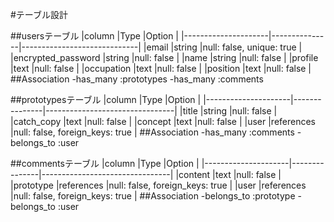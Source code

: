 #テーブル設計

##usersテーブル
|column               |Type           |Option                       |
|---------------------|---------------|-----------------------------|
|email                |string         |null: false, unique: true    |
|encrypted_password   |string         |null: false                  |
|name                 |string         |null: false                  |
|profile              |text           |null: false                  |
|occupation           |text           |null: false                  |
|position             |text           |null: false                  |
##Association
-has_many :prototypes
-has_many :comments

##prototypesテーブル
|column               |Type           |Option                          |
|---------------------|---------------|--------------------------------|
|title                |string         |null: false                     |
|catch_copy           |text           |null: false                     |
|concept              |text           |null: false                     |
|user                 |references     |null: false, foreign_keys: true |
##Association
-has_many :comments
-belongs_to :user

##commentsテーブル
|column               |Type           |Option                          |
|---------------------|---------------|--------------------------------|
|content              |text           |null: false                     |
|prototype            |references     |null: false, foreign_keys: true |
|user                 |references     |null: false, foreign_keys: true |
##Association
-belongs_to :prototype
-belongs_to :user